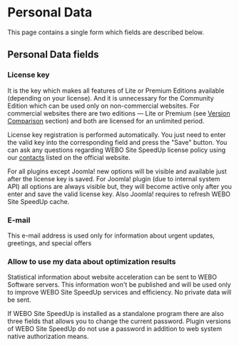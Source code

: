 # Personal Data #

This page contains a single form which fields are described below.

## Personal Data fields ##

### License key ###
It is the key which makes all features of Lite or Premium Editions available (depending on your license). And it is unnecessary for the Community Edition which can be used only on non-commercial websites. For commercial websites there are two editions — Lite or Premium (see [Version Comparison](VersionComparison.md) section) and both are licensed for an unlimited period.

License key registration is performed automatically. You just need to enter the valid key into the corresponding field and press the "Save" button. You can ask any questions regarding WEBO Site SpeedUp license policy using our [contacts](http://www.webogroup.com/about/contacts/) listed on the official website.

For all plugins except Joomla! new options will be visible and available just after the license key is saved. For Joomla! plugin (due to internal system API) all options are always visible but, they will become active only after you enter and save the valid license key. Also Joomla! requires to refresh WEBO Site SpeedUp cache.

### E-mail ###
This e-mail address is used only for information about urgent updates, greetings, and special offers

### Allow to use my data about optimization results ###
Statistical information about website acceleration can be sent to WEBO Software servers. This information won't be published and will be used only to improve WEBO Site SpeedUp services and efficiency. No private data will be sent.

If WEBO Site SpeedUp is installed as a standalone program there are also three fields that allows you to change the current password. Plugin versions of WEBO Site SpeedUp do not use a password in addition to web system native authorization means.